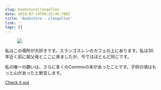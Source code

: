 ```yaml
---
slug: bookstorellangollen
date: 2019-07-14T09:33:49.780Z
title: 'Bookstore - Llangollen'
link: ''
tags: []
---
```

<figure><img src="/images/2019-07-14-bookstorellangollen-0.jpeg"></figure>

私はこの場所が大好きです。スランゴスレンのカフェの上にあります。私は30年近く前に祖父母とここに来ましたが、今ではほとんど同じです。

私の唯一の願いは、さらに多くのCommixの本があったことです。子供の頃はもっと山があったと断言します。

[Check it out](http://booksllangollen.co.uk/)

